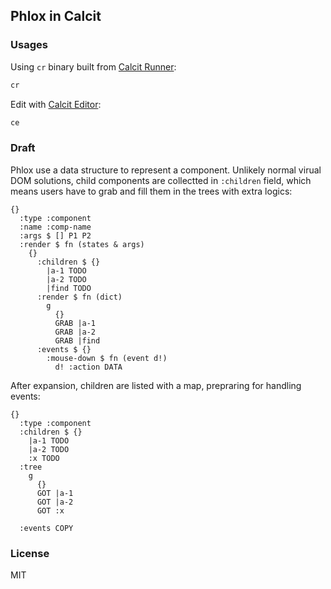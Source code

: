 
Phlox in Calcit
----

### Usages

Using `cr` binary built from [Calcit Runner](http://github.com/Cirru/calcit-runner.nim):

```bash
cr
```

Edit with [Calcit Editor](https://github.com/Cirru/calcit-editor):

```bash
ce
```

### Draft

Phlox use a data structure to represent a component.
Unlikely normal virual DOM solutions, child components are collectted in `:children` field,
which means users have to grab and fill them in the trees with extra logics:

```cirru
{}
  :type :component
  :name :comp-name
  :args $ [] P1 P2
  :render $ fn (states & args)
    {}
      :children $ {}
        |a-1 TODO
        |a-2 TODO
        |find TODO
      :render $ fn (dict)
        g
          {}
          GRAB |a-1
          GRAB |a-2
          GRAB |find
      :events $ {}
        :mouse-down $ fn (event d!)
          d! :action DATA
```

After expansion, children are listed with a map, prepraring for handling events:

```cirru
{}
  :type :component
  :children $ {}
    |a-1 TODO
    |a-2 TODO
    :x TODO
  :tree
    g
      {}
      GOT |a-1
      GOT |a-2
      GOT :x

  :events COPY
```

### License

MIT

